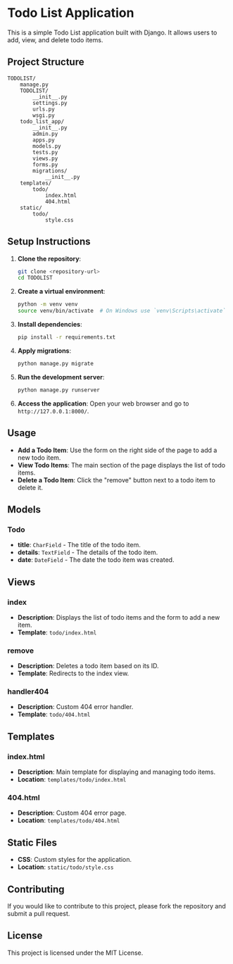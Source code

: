 # Todo List Application

This is a simple Todo List application built with Django. It allows users to add, view, and delete todo items.

## Project Structure

```
TODOLIST/
    manage.py
    TODOLIST/
        __init__.py
        settings.py
        urls.py
        wsgi.py
    todo_list_app/
        __init__.py
        admin.py
        apps.py
        models.py
        tests.py
        views.py
        forms.py
        migrations/
            __init__.py
    templates/
        todo/
            index.html
            404.html
    static/
        todo/
            style.css
```

## Setup Instructions

1. **Clone the repository**:
    ```bash
    git clone <repository-url>
    cd TODOLIST
    ```

2. **Create a virtual environment**:
    ```bash
    python -m venv venv
    source venv/bin/activate  # On Windows use `venv\Scripts\activate`
    ```

3. **Install dependencies**:
    ```bash
    pip install -r requirements.txt
    ```

4. **Apply migrations**:
    ```bash
    python manage.py migrate
    ```

5. **Run the development server**:
    ```bash
    python manage.py runserver
    ```

6. **Access the application**:
    Open your web browser and go to `http://127.0.0.1:8000/`.

## Usage

- **Add a Todo Item**: Use the form on the right side of the page to add a new todo item.
- **View Todo Items**: The main section of the page displays the list of todo items.
- **Delete a Todo Item**: Click the "remove" button next to a todo item to delete it.

## Models

### Todo

- **title**: `CharField` - The title of the todo item.
- **details**: `TextField` - The details of the todo item.
- **date**: `DateField` - The date the todo item was created.

## Views

### index

- **Description**: Displays the list of todo items and the form to add a new item.
- **Template**: `todo/index.html`

### remove

- **Description**: Deletes a todo item based on its ID.
- **Template**: Redirects to the index view.

### handler404

- **Description**: Custom 404 error handler.
- **Template**: `todo/404.html`

## Templates

### index.html

- **Description**: Main template for displaying and managing todo items.
- **Location**: `templates/todo/index.html`

### 404.html

- **Description**: Custom 404 error page.
- **Location**: `templates/todo/404.html`

## Static Files

- **CSS**: Custom styles for the application.
- **Location**: `static/todo/style.css`

## Contributing

If you would like to contribute to this project, please fork the repository and submit a pull request.

## License

This project is licensed under the MIT License.
